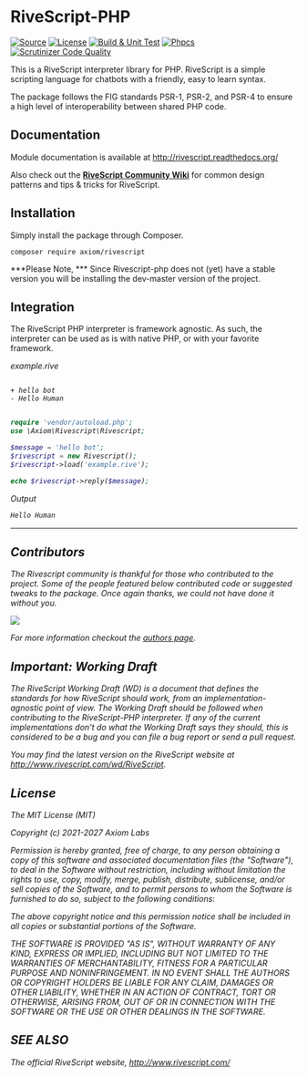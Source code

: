 # RiveScript-PHP
[![Source](http://img.shields.io/badge/source-axiom--labs/rivescript--php-blue.svg?style=flat-square)](https://github.com/axiom-labs/rivescript-php)
[![License](http://img.shields.io/badge/license-MIT-brightgreen.svg?style=flat-square)](https://tldrlegal.com/license/mit-license)
[![Build & Unit Test](https://github.com/axiom-labs/rivescript-php/actions/workflows/Phpunit.yml/badge.svg)](https://github.com/axiom-labs/rivescript-php/actions/workflows/Phpunit.yml)
[![Phpcs](https://github.com/axiom-labs/rivescript-php/actions/workflows/Phpcs.yaml/badge.svg)](https://github.com/axiom-labs/rivescript-php/actions/workflows/Phpcs.yaml)
[![Scrutinizer Code Quality](https://scrutinizer-ci.com/g/johnnymast/rivescript-php/badges/quality-score.png?b=develop)](https://scrutinizer-ci.com/g/johnnymast/rivescript-php/?branch=develop)

This is a RiveScript interpreter library for PHP. RiveScript is a simple scripting language for chatbots with a friendly, easy to learn syntax.

The package follows the FIG standards PSR-1, PSR-2, and PSR-4 to ensure a high level of interoperability between shared PHP code.

## Documentation

Module documentation is available at <http://rivescript.readthedocs.org/>

Also check out the [**RiveScript Community Wiki**](https://github.com/aichaos/rivescript/wiki)
for common design patterns and tips & tricks for RiveScript.

## Installation
Simply install the package through Composer.

```
composer require axiom/rivescript
```

***Please Note, *** Since Rivescript-php does not (yet) have a stable version you will be installing the dev-master
version of the project.

## Integration
The RiveScript PHP interpreter is framework agnostic. As such, the interpreter can be used as is with native PHP, or with your favorite framework.

<i>example.rive</a>
```rivescript

+ hello bot
- Hello Human

```

```php

require 'vendor/autoload.php';
use \Axiom\Rivescript\Rivescript;

$message = 'hello bot';
$rivescript = new Rivescript();
$rivescript->load('example.rive');

echo $rivescript->reply($message);

```

<i>Output</i>
```bash
Hello Human
```
---

## Contributors

The Rivescript community is thankful for those who contributed to the project. Some of the people featured below contributed code or suggested tweaks to the package. Once again thanks, we could not have done it without you.


<p>
    <a href="https://github.com/axiom-labs/rivescript-php/graphs/contributors">
      <img src="https://contrib.rocks/image?repo=axiom-labs/rivescript-php" />
    </a>
</p>


For more information checkout the [authors page](Authors.md).

## Important: Working Draft

The RiveScript Working Draft (WD) is a document that defines the standards for how RiveScript should work, from an implementation-agnostic point of view. The Working Draft should be followed when contributing to the RiveScript-PHP interpreter. If any of the current implementations don't do what the Working Draft says they should, this is considered to be a bug and you can file a bug report or send a pull request.

You may find the latest version on the RiveScript website at http://www.rivescript.com/wd/RiveScript.


## License

The MIT License (MIT)

Copyright (c) 2021-2027 Axiom Labs

Permission is hereby granted, free of charge, to any person obtaining a copy
of this software and associated documentation files (the "Software"), to deal
in the Software without restriction, including without limitation the rights
to use, copy, modify, merge, publish, distribute, sublicense, and/or sell
copies of the Software, and to permit persons to whom the Software is
furnished to do so, subject to the following conditions:

The above copyright notice and this permission notice shall be included in all
copies or substantial portions of the Software.

THE SOFTWARE IS PROVIDED "AS IS", WITHOUT WARRANTY OF ANY KIND, EXPRESS OR
IMPLIED, INCLUDING BUT NOT LIMITED TO THE WARRANTIES OF MERCHANTABILITY,
FITNESS FOR A PARTICULAR PURPOSE AND NONINFRINGEMENT. IN NO EVENT SHALL THE
AUTHORS OR COPYRIGHT HOLDERS BE LIABLE FOR ANY CLAIM, DAMAGES OR OTHER
LIABILITY, WHETHER IN AN ACTION OF CONTRACT, TORT OR OTHERWISE, ARISING FROM,
OUT OF OR IN CONNECTION WITH THE SOFTWARE OR THE USE OR OTHER DEALINGS IN THE
SOFTWARE.


## SEE ALSO


The official RiveScript website, http://www.rivescript.com/